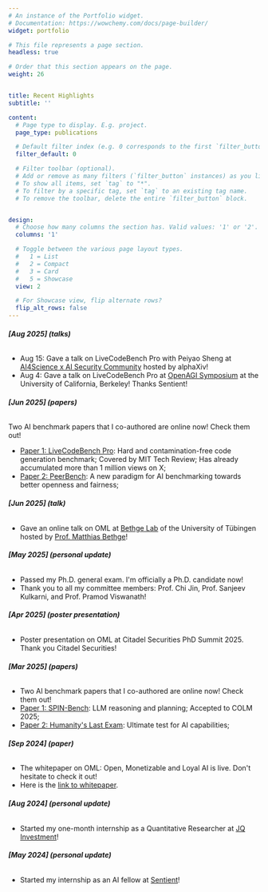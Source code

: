 ```yaml
---
# An instance of the Portfolio widget.
# Documentation: https://wowchemy.com/docs/page-builder/
widget: portfolio

# This file represents a page section.
headless: true

# Order that this section appears on the page.
weight: 26


title: Recent Highlights
subtitle: ''

content:
  # Page type to display. E.g. project.
  page_type: publications

  # Default filter index (e.g. 0 corresponds to the first `filter_button` instance below).
  filter_default: 0

  # Filter toolbar (optional).
  # Add or remove as many filters (`filter_button` instances) as you like.
  # To show all items, set `tag` to "*".
  # To filter by a specific tag, set `tag` to an existing tag name.
  # To remove the toolbar, delete the entire `filter_button` block.


design:
  # Choose how many columns the section has. Valid values: '1' or '2'.
  columns: '1'

  # Toggle between the various page layout types.
  #   1 = List
  #   2 = Compact
  #   3 = Card
  #   5 = Showcase
  view: 2

  # For Showcase view, flip alternate rows?
  flip_alt_rows: false
---
```

###### **[Aug 2025] (talks)**

- Aug 15: Gave a talk on LiveCodeBench Pro with Peiyao Sheng at [AI4Science x AI Security Community](https://lu.ma/v45b9ltc?tk=4HvaMr) hosted by alphaXiv!
- Aug 4: Gave a talk on LiveCodeBench Pro at [OpenAGI Symposium](https://openagi.xyz/symposium) at the University of California, Berkeley! Thanks Sentient!

###### **[Jun 2025] (papers)**

Two AI benchmark papers that I co-authored are online now! Check them out!
- [Paper 1: LiveCodeBench Pro](https://arxiv.org/pdf/2506.11928): Hard and contamination-free code generation benchmark; Covered by MIT Tech Review; Has already accumulated more than 1 million views on X;
- [Paper 2: PeerBench](https://digitalcommons.odu.edu/cgi/viewcontent.cgi?article=1384&context=computerscience_fac_pubs): A new paradigm for AI benchmarking towards better openness and fairness;

###### **[Jun 2025] (talk)**

- Gave an online talk on OML at [Bethge Lab](https://bethgelab.org/) of the University of Tübingen hosted by [Prof. Matthias Bethge](https://scholar.google.com/citations?user=0z0fNxUAAAAJ&hl=en)!

###### **[May 2025] (personal update)**

- Passed my Ph.D. general exam. I'm officially a Ph.D. candidate now!
- Thank you to all my committee members: Prof. Chi Jin, Prof. Sanjeev Kulkarni, and Prof. Pramod Viswanath!

###### **[Apr 2025] (poster presentation)**

- Poster presentation on OML at Citadel Securities PhD Summit 2025. Thank you Citadel Securities!

###### **[Mar 2025] (papers)**

- Two AI benchmark papers that I co-authored are online now! Check them out!
- [Paper 1: SPIN-Bench](https://arxiv.org/pdf/2503.12349): LLM reasoning and planning; Accepted to COLM 2025;
- [Paper 2: Humanity's Last Exam](https://arxiv.org/pdf/2501.14249): Ultimate test for AI capabilities;

###### **[Sep 2024] (paper)**

- The whitepaper on OML: Open, Monetizable and Loyal AI is live. Don't hesitate to check it out! 
- Here is the [link to whitepaper](https://arxiv.org/pdf/2411.03887).

###### **[Aug 2024] (personal update)**

- Started my one-month internship as a Quantitative Researcher at [JQ Investment](https://www.linkedin.com/company/jq-investments)!

###### **[May 2024] (personal update)**

- Started my internship as an AI fellow at [Sentient](https://twitter.com/sentient_agi)!
